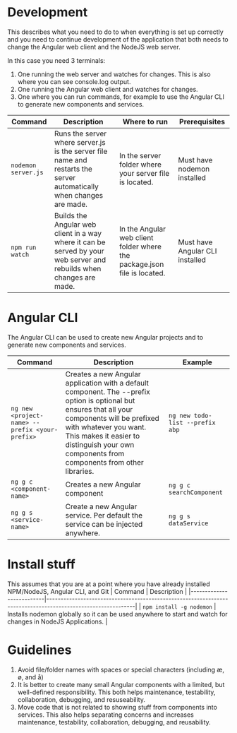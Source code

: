 # Development
This describes what you need to do to when everything is set up correctly and you need to continue development of the application that both needs to change the Angular web client and the NodeJS web server.

In this case you need 3 terminals:
1. One running the web server and watches for changes. This is also where you can see console.log output.
2. One running the Angular web client and watches for changes.
3. One where you can run commands, for example to use the Angular CLI to generate new components and services.

| Command            | Description                                                                                                          | Where to run                                                             | Prerequisites                   |
|--------------------|----------------------------------------------------------------------------------------------------------------------|--------------------------------------------------------------------------|---------------------------------|
| `nodemon server.js` | Runs the server where server.js is the server file name and restarts the server automatically when changes are made. | In the server folder where your server file is located.                  | Must have nodemon installed     |
| `npm run watch` | Builds the Angular web client in a way where it can be served by your web server and rebuilds when changes are made. | In the Angular web client folder where the package.json file is located. | Must have Angular CLI installed |

# Angular CLI
The Angular CLI can be used to create new Angular projects and to generate new components and services.

| Command                                      | Description                                                                                                                                                                                                                                                             | Example                       |
|----------------------------------------------|-------------------------------------------------------------------------------------------------------------------------------------------------------------------------------------------------------------------------------------------------------------------------|-------------------------------|
| `ng new <project-name> --prefix <your-prefix>` | Creates a new Angular application with a default component. The --prefix option is optional but ensures that all your components will be prefixed with whatever you want. This makes it easier to distinguish your own components from components from other libraries. | `ng new todo-list --prefix abp` |
| `ng g c <component-name>`                      | Creates a new Angular component                                                                                                                                                                                                                                         | `ng g c searchComponent`        |
| `ng g s <service-name>`                        | Create a new Angular service. Per default the service can be injected anywhere.                                                                                                                                                                                         | `ng g s dataService`             |
# Install stuff
This assumes that you are at a point where you have already installed NPM/NodeJS, Angular CLI, and Git
| Command                  | Description                                                                                                 |
|--------------------------|-------------------------------------------------------------------------------------------------------------|
| `npm install -g nodemon` | Installs nodemon globally so it can be used anywhere to start and watch for changes in NodeJS Applications. |

# Guidelines
1. Avoid file/folder names with spaces or special characters (including æ, ø, and å)
2. It is better to create many small Angular components with a limited, but well-defined responsibility. This both helps maintenance, testability, collaboration, debugging, and resuseability.
3. Move code that is not related to showing stuff from components into services. This also helps separating concerns and increases maintenance, testability, collaboration, debugging, and reusability.